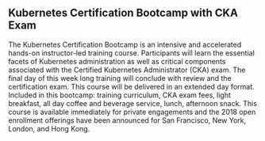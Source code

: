 ## Kubernetes Certification Bootcamp with CKA Exam

The Kubernetes Certification Bootcamp is an intensive and accelerated hands-on instructor-led training course.  Participants will learn the essential facets of Kubernetes administration as well as critical components associated with the Certified Kubernetes Administrator (CKA) exam. The final day of this week long training will conclude with review and the certification exam.  This course will be delivered in an extended day format.  Included in this bootcamp: training curriculum, CKA exam fees, light breakfast, all day coffee and beverage service, lunch, afternoon snack. This course is available immediately for private engagements and the 2018 open enrollment offerings have been announced for San Francisco, New York, London, and Hong Kong.
